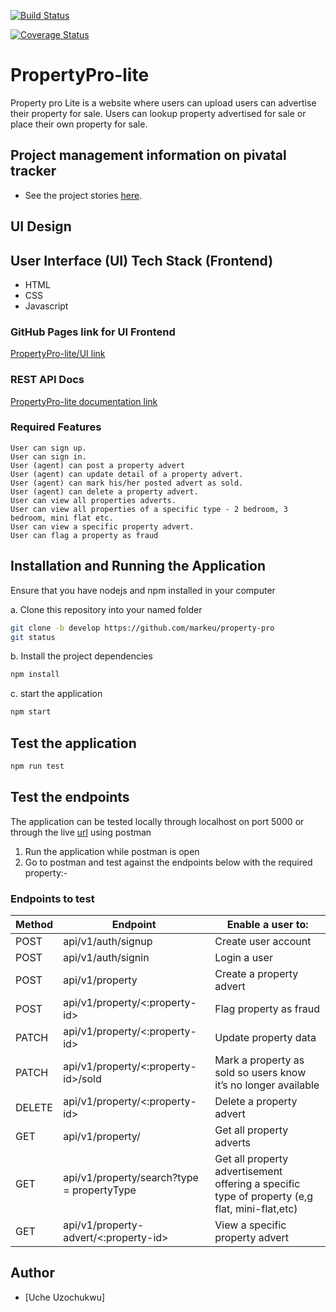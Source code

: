 
[![Build Status](https://travis-ci.com/markeu/property-pro.svg?branch=develop)](https://travis-ci.com/markeu/property-pro)

[![Coverage Status](https://coveralls.io/repos/github/markeu/property-pro/badge.svg?branch=ft-view-property-type-167097139)](https://coveralls.io/github/markeu/property-pro?branch=ft-view-property-type-167097139)


# PropertyPro-lite

Property pro Lite is a website where users can upload users can advertise their property for sale. Users can lookup property advertised for sale or place their own property for sale.

## Project management information on pivatal tracker

* See the project stories [here](https://www.pivotaltracker.com/n/projects/).

## UI Design


## User Interface (UI) Tech Stack (Frontend)

* HTML
* CSS
* Javascript

### GitHub Pages link for UI Frontend

[PropertyPro-lite/UI link](https://chrismeeky.github.io/PropertyPro/UI/)

### REST API Docs

[PropertyPro-lite documentation link](https://propertyproliteapp.herokuapp.com)

### Required Features

```
User can sign up.
User can sign in.
User (agent) can post a property advert
User (agent) can update detail of a property advert.
User (agent) can mark his/her posted advert as sold.
User (agent) can delete a property advert.
User can view all properties adverts.
User can view all properties of a specific type - 2 bedroom, 3 bedroom, mini flat etc.
User can view a specific property advert.
User can flag a property as fraud
```


## Installation and Running the Application

Ensure that you have nodejs and npm installed in your computer

a. Clone this repository into your named folder

```bash
git clone -b develop https://github.com/markeu/property-pro
git status
```

b. Install the project dependencies

```bash
npm install
```

c. start the application

```bash
npm start
```

## Test the application

```bash
npm run test
```

## Test the endpoints

The application can be tested locally through localhost on port 5000 or through the live [url](https://propertyproliteapp.herokuapp.com) using postman

1. Run the application while postman is open
2. Go to postman and test against the endpoints below with the required property:-

### Endpoints to test

Method        | Endpoint      | Enable a user to: |
------------- | ------------- | ---------------
POST  | api/v1/auth/signup  | Create user account  |
POST  | api/v1/auth/signin  | Login a user |
POST  | api/v1/property  | Create a property advert |
POST  | api/v1/property/<:property-id>  | Flag property as fraud |
PATCH  | api/v1/property/<:property-id>  | Update property data |
PATCH  | api/v1/property/<:property-id>/sold  | Mark a property as sold so users know it’s no longer available |
DELETE  | api/v1/property/<:property-id>  | Delete a property advert |
GET  | api/v1/property/ | Get all property adverts |
GET  | api/v1/property/search?type =​ propertyType  | Get all property advertisement offering a specific type of property (e,g flat, mini-flat,etc) |
GET  | api/v1/property-advert/<:property-id>  | View a specific property advert |



## Author

* [Uche Uzochukwu]

